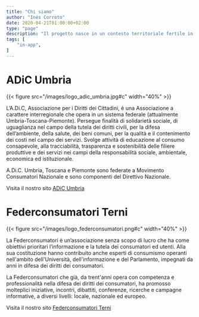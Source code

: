 ```yaml
---
title: "Chi siamo"
author: "Inés Corroto"
date: 2020-04-21T01:00:00+02:00
type: "page"
description: "Il progetto nasce in un contesto territoriale fertile in cui, nei mesi passati, sono state promosse numerose iniziative sul tema dell’economia circolare. Conosci tutti i nostri progetti."
tags: [
    "in-app",
]
---
```


# ADiC Umbria

{{< figure src="/images/logo_adic_umbria.jpg#c" width="40%" >}}

L’A.Di.C, Associazione per i Diritti dei Cittadini, è una Associazione a carattere
interregionale che opera in un sistema federale (attualmente Umbria-Toscana-Piemonte).
Persegue finalità di solidarietà sociale, di uguaglianza nel campo della tutela dei diritti
civili, per la difesa dell’ambiente, della salute, dei beni comuni, per la qualità e il
contenimento dei costi nel campo dei servizi. Svolge attività di educazione al consumo
consapevole, alla tracciabilità, trasparenza e sostenibilità delle filiere produttive e dei
servizi nei campi della responsabilità sociale, ambientale, economica ed istituzionale.

A.Di.C. Umbria, Toscana e Piemonte sono federate a Movimento Consumatori Nazionale e sono
componenti del Direttivo Nazionale.

Visita il nostro sito [ADiC Umbria](http://www.adicumbria.it "ADiC Umbria")

# Federconsumatori Terni

{{< figure src="/images/logo_federconsumatori.png#c" width="40%" >}}

La Federconsumatori è un’associazione senza scopo di lucro che ha come obiettivi prioritari
l’informazione e la tutela dei consumatori ed utenti. Alla sua costituzione hanno
contribuito anche esperti di consumismo operanti nell'ambito dell'Università,
dell'informazione e del Parlamento, impegnati da anni in difesa dei diritti dei consumatori.

La Federconsumatori che già, da trent'anni opera con competenza e professionalità nella
difesa dei diritti dei consumatori, ha promosso molteplici iniziative, incontri, dibattiti,
conferenze, ricerche e campagne informative, a diversi livelli: locale, nazionale ed europeo.

Visita il nostro sito [Federconsumatori Terni](http://www.federconsumatoriterni.it/ "Federconsumatori Terni")
